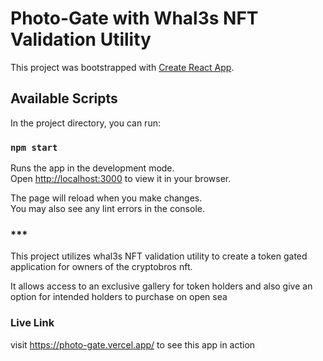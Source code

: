 # Photo-Gate with Whal3s NFT Validation Utility 

This project was bootstrapped with [Create React App](https://github.com/facebook/create-react-app).

## Available Scripts

In the project directory, you can run:

### `npm start`

Runs the app in the development mode.\
Open [http://localhost:3000](http://localhost:3000) to view it in your browser.

The page will reload when you make changes.\
You may also see any lint errors in the console.

### ***
This project utilizes whal3s NFT validation utility to create a token gated application for owners of the cryptobros nft.

It allows access to an exclusive gallery for token holders and also give
an option for intended holders to purchase on open sea

### Live Link
visit https://photo-gate.vercel.app/
to see this app in action